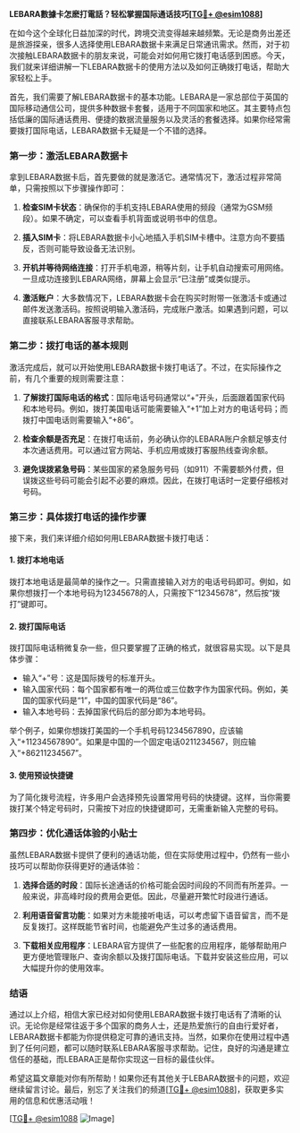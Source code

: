 **LEBARA數據卡怎麽打電話？轻松掌握国际通话技巧[[TG💪+ @esim1088](https://t.me/s/esim1088)]**

在如今这个全球化日益加深的时代，跨境交流变得越来越频繁。无论是商务出差还是旅游探亲，很多人选择使用LEBARA数据卡来满足日常通讯需求。然而，对于初次接触LEBARA数据卡的朋友来说，可能会对如何用它拨打电话感到困惑。今天，我们就来详细讲解一下LEBARA数据卡的使用方法以及如何正确拨打电话，帮助大家轻松上手。

首先，我们需要了解LEBARA数据卡的基本功能。LEBARA是一家总部位于英国的国际移动通信公司，提供多种数据卡套餐，适用于不同国家和地区。其主要特点包括低廉的国际通话费用、便捷的数据流量服务以及灵活的套餐选择。如果你经常需要拨打国际电话，LEBARA数据卡无疑是一个不错的选择。

### 第一步：激活LEBARA数据卡

拿到LEBARA数据卡后，首先要做的就是激活它。通常情况下，激活过程非常简单，只需按照以下步骤操作即可：

1. **检查SIM卡状态**：确保你的手机支持LEBARA使用的频段（通常为GSM频段）。如果不确定，可以查看手机背面或说明书中的信息。
   
2. **插入SIM卡**：将LEBARA数据卡小心地插入手机SIM卡槽中。注意方向不要插反，否则可能导致设备无法识别。

3. **开机并等待网络连接**：打开手机电源，稍等片刻，让手机自动搜索可用网络。一旦成功连接到LEBARA网络，屏幕上会显示“已注册”或类似提示。

4. **激活账户**：大多数情况下，LEBARA数据卡会在购买时附带一张激活卡或通过邮件发送激活码。按照说明输入激活码，完成账户激活。如果遇到问题，可以直接联系LEBARA客服寻求帮助。

### 第二步：拨打电话的基本规则

激活完成后，就可以开始使用LEBARA数据卡拨打电话了。不过，在实际操作之前，有几个重要的规则需要注意：

1. **了解拨打国际电话的格式**：国际电话号码通常以“+”开头，后面跟着国家代码和本地号码。例如，拨打美国电话可能需要输入“+1”加上对方的电话号码；而拨打中国电话则需要输入“+86”。

2. **检查余额是否充足**：在拨打电话前，务必确认你的LEBARA账户余额足够支付本次通话费用。可以通过官方网站、手机应用或拨打客服热线查询余额。

3. **避免误拨紧急号码**：某些国家的紧急服务号码（如911）不需要额外付费，但误拨这些号码可能会引起不必要的麻烦。因此，在拨打电话时一定要仔细核对号码。

### 第三步：具体拨打电话的操作步骤

接下来，我们来详细介绍如何用LEBARA数据卡拨打电话：

#### 1. 拨打本地电话

拨打本地电话是最简单的操作之一。只需直接输入对方的电话号码即可。例如，如果你想拨打一个本地号码为12345678的人，只需按下“12345678”，然后按“拨打”键即可。

#### 2. 拨打国际电话

拨打国际电话稍微复杂一些，但只要掌握了正确的格式，就很容易实现。以下是具体步骤：

- 输入“+”号：这是国际拨号的标准开头。
- 输入国家代码：每个国家都有唯一的两位或三位数字作为国家代码。例如，美国的国家代码是“1”，中国的国家代码是“86”。
- 输入本地号码：去掉国家代码后的部分即为本地号码。

举个例子，如果你想拨打美国的一个手机号码1234567890，应该输入“+11234567890”。如果是中国的一个固定电话0211234567，则应输入“+86211234567”。

#### 3. 使用预设快捷键

为了简化拨号流程，许多用户会选择预先设置常用号码的快捷键。这样，当你需要拨打某个特定号码时，只需按下对应的快捷键即可，无需重新输入完整的号码。

### 第四步：优化通话体验的小贴士

虽然LEBARA数据卡提供了便利的通话功能，但在实际使用过程中，仍然有一些小技巧可以帮助你获得更好的通话体验：

1. **选择合适的时段**：国际长途通话的价格可能会因时间段的不同而有所差异。一般来说，非高峰时段的费用会更低。因此，尽量避开繁忙时段进行通话。

2. **利用语音留言功能**：如果对方未能接听电话，可以考虑留下语音留言，而不是反复拨打。这样既能节省时间，也能避免产生过多的通话费用。

3. **下载相关应用程序**：LEBARA官方提供了一些配套的应用程序，能够帮助用户更方便地管理账户、查询余额以及拨打国际电话。下载并安装这些应用，可以大幅提升你的使用效率。

### 结语

通过以上介绍，相信大家已经对如何使用LEBARA数据卡拨打电话有了清晰的认识。无论你是经常往返于多个国家的商务人士，还是热爱旅行的自由行爱好者，LEBARA数据卡都能为你提供稳定可靠的通讯支持。当然，如果你在使用过程中遇到了任何问题，都可以随时联系LEBARA客服寻求帮助。记住，良好的沟通是建立信任的基础，而LEBARA正是帮你实现这一目标的最佳伙伴。

希望这篇文章能对你有所帮助！如果你还有其他关于LEBARA数据卡的问题，欢迎继续留言讨论。最后，别忘了关注我们的频道[[TG💪+ @esim1088](https://t.me/s/esim1088)]，获取更多实用的信息和优惠活动哦！

[[TG💪+ @esim1088](https://t.me/s/esim1088) ![Image](https://i.postimg.cc/4NQfJmqS/Snipaste-2025-05-13-00-14-12.png)]